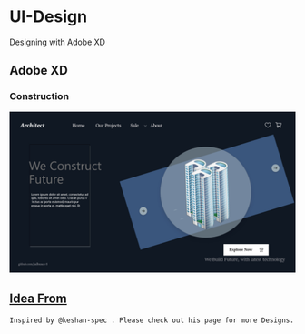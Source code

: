 # UI-Design
Designing with Adobe XD

## Adobe XD   
### Construction
![Screenshot](./output/construction.jpg)

## [Idea From](https://github.com/keshan-spec/Design-challenge) 
    Inspired by @keshan-spec . Please check out his page for more Designs.
